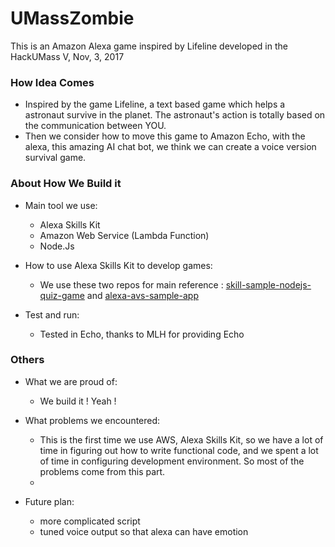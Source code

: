 # UMassZombie
This is an Amazon Alexa game inspired by Lifeline developed in the HackUMass V, Nov, 3, 2017

### How Idea Comes

- Inspired by the game Lifeline, a text based game which helps a astronaut survive in the planet. The astronaut's action is totally based on the communication between YOU.
- Then we consider how to move this game to Amazon Echo, with the alexa, this amazing AI chat bot, we think we can create a voice version survival game.

### About How We Build it

- Main tool we use:
    - Alexa Skills Kit
    - Amazon Web Service (Lambda Function)
    - Node.Js

- How to use Alexa Skills Kit to develop games:
    - We use these two repos for main reference :
    [skill-sample-nodejs-quiz-game](https://github.com/alexa/skill-sample-nodejs-quiz-game) and [alexa-avs-sample-app](https://github.com/alexa/alexa-avs-sample-app)

- Test and run:
    - Tested in Echo, thanks to MLH for providing Echo

### Others
- What we are proud of:
    - We build it ! Yeah !

- What problems we encountered:
    - This is the first time we use AWS, Alexa Skills Kit, so we have a lot of time in figuring out how to write functional code, and we spent a lot of time in configuring development environment. So most of the problems come from this part.
    -

- Future plan:
    - more complicated script
    - tuned voice output so that alexa can have emotion
